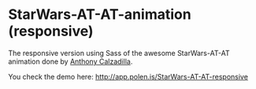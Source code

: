 StarWars-AT-AT-animation (responsive)
=====================================

The responsive version using Sass of the awesome StarWars-AT-AT animation done by <a href="http://www.anthonycalzadilla.com">Anthony Calzadilla</a>.

You check the demo here: http://app.polen.is/StarWars-AT-AT-responsive